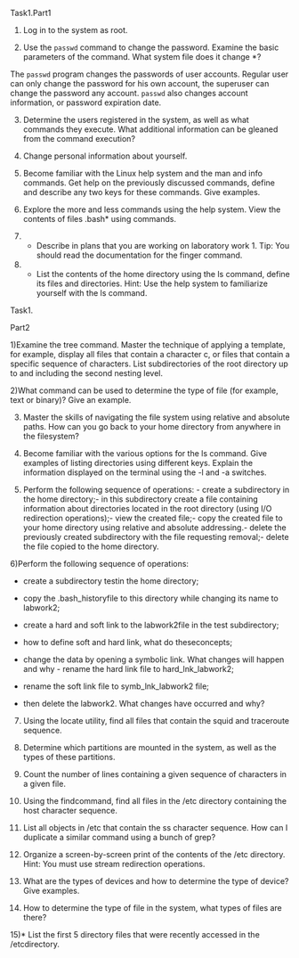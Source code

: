 Task1.Part1

1)  Log in to the system as root.  

2) Use the ```passwd``` command to change the password. Examine the basic parameters of the command. What system file does it change *?


The ```passwd``` program changes the passwords of user accounts. Regular user can only change the password for his own account, the superuser can change the password any account. ```passwd``` also changes account information, or password expiration date.

3)  Determine the users registered in the system, as well as what commands they execute. What additional information can be gleaned from the command execution?

4) Change personal information about yourself.

5) Become familiar with the Linux help system and the man and info commands. Get help on the previously discussed commands, define and describe any two keys for these commands. Give examples.
6) Explore the more and less commands using the help system. View the contents of files .bash* using commands.
7) * Describe in plans that you are working on laboratory work 1. Tip: You should read the documentation for the finger command.

8) * List the contents of the home directory using the ls command, define its files and directories. Hint: Use the help system to familiarize yourself with the ls command.
 
Task1.

Part2

1)Examine the tree command. Master the technique of applying a template, for example, display all files that contain a character c, or files that contain a specific sequence of characters. List subdirectories of the root directory up to and including the second nesting level. 

2)What command can be used to determine the type of file (for example, text or binary)? Give an example.

3) Master the skills of navigating the file system using relative and absolute paths. How can you go back to your home directory from anywhere in the filesystem?

4) Become familiar with the various options for the ls    command. Give examples of listing directories using different keys. Explain the information displayed on the terminal using the -l and -a switches.

5) Perform the following sequence of operations: -  create a subdirectory in the home directory;-  in this subdirectory create a file containing information about directories located in the root directory (using I/O redirection operations);-  view the created file;-  copy the created file to your home directory using relative and absolute addressing.-  delete the previously created subdirectory with the file requesting removal;-  delete the file copied to the home directory.

6)Perform the following sequence of operations:

-  create a subdirectory testin the home directory;

-  copy the .bash_historyfile to this directory while changing its name to labwork2;

-  create a hard and soft link to the labwork2file in the test subdirectory; 

-  how to define soft and hard link, what do theseconcepts;

-  change the data by opening a symbolic link. What changes will happen and why -  rename the hard link file to hard_lnk_labwork2;

-  rename the soft link file to symb_lnk_labwork2 file;

-  then delete the labwork2. What changes have occurred and why?

7) Using the locate utility, find all files that contain the squid and traceroute sequence.

8) Determine which partitions are mounted in the system, as well as the types of these partitions.

9) Count the number of lines containing a given sequence of characters in a given file.

10) Using the findcommand, find all files in the /etc directory containing the host character sequence.

11) List all objects in /etc that contain the ss character sequence. How can I duplicate a similar command using a bunch of grep? 

12) Organize a screen-by-screen print of the contents of the /etc directory. Hint: You must use stream redirection operations.

13) What are the types of devices and how to determine the type of device? Give examples.

14) How to determine the type of file in the system, what types of files are there?

15)* List the first 5 directory files that were recently accessed in the /etcdirectory. 
